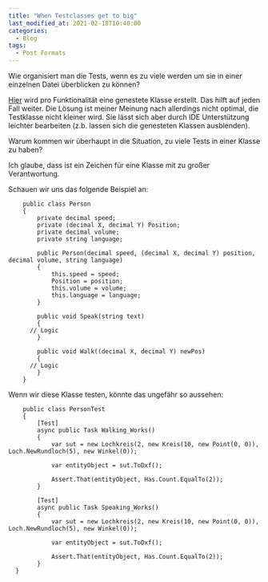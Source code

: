 ```yaml
---
title: "When Testclasses get to big"
last_modified_at: 2021-02-18T10:40:00
categories:
  - Blog
tags:
  - Post Formats
---
```


Wie organisiert man die Tests, wenn es zu viele werden um sie in einer einzelnen Datei überblicken zu können?

[Hier](https://haacked.com/archive/2012/01/02/structuring-unit-tests.aspx/) wird pro Funktionalität eine genestete Klasse erstellt.
Das hilft auf jeden Fall weiter.
Die Lösung ist meiner Meinung nach allerdings nicht optimal, 
die Testklasse nicht kleiner wird.
Sie lässt sich aber durch IDE Unterstützung leichter bearbeiten (z.b. lassen sich die genesteten Klassen ausblenden).

Warum kommen wir überhaupt in die Situation, zu viele Tests in einer Klasse zu haben?

Ich glaube, dass ist ein Zeichen für eine Klasse mit zu großer Verantwortung.

Schauen wir uns das folgende Beispiel an:

```
	public class Person
	{
		private decimal speed;
		private (decimal X, decimal Y) Position;
		private decimal volume;
		private string language;

		public Person(decimal speed, (decimal X, decimal Y) position, decimal volume, string language)
		{
			this.speed = speed;
			Position = position;
			this.volume = volume;
			this.language = language;
		}

		public void Speak(string text)
		{
      // Logic
		}

		public void Walk((decimal X, decimal Y) newPos)
		{
      // Logic
		}
	}

```

Wenn wir diese Klasse testen, könnte das ungefähr so aussehen:

```
	public class PersonTest
	{
		[Test]
		async public Task Walking_Works()
		{
			var sut = new Lochkreis(2, new Kreis(10, new Point(0, 0)), Loch.NewRundloch(5), new Winkel(0));

			var entityObject = sut.ToDxf();

			Assert.That(entityObject, Has.Count.EqualTo(2));
		}

		[Test]
		async public Task Speaking_Works()
		{
			var sut = new Lochkreis(2, new Kreis(10, new Point(0, 0)), Loch.NewRundloch(5), new Winkel(0));

			var entityObject = sut.ToDxf();

			Assert.That(entityObject, Has.Count.EqualTo(2));
		}
  }
```


